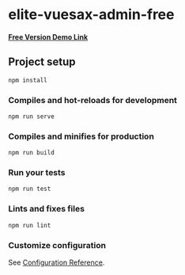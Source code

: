 # elite-vuesax-admin-free

<h4><a href="https://www.wrappixel.com/demos/free-admin-templates/elite-vuesax-vuejs-free/#/starterkit">Free Version Demo Link</a></h4>

## Project setup
```
npm install
```

### Compiles and hot-reloads for development
```
npm run serve
```

### Compiles and minifies for production
```
npm run build
```

### Run your tests
```
npm run test
```

### Lints and fixes files
```
npm run lint
```

### Customize configuration
See [Configuration Reference](https://cli.vuejs.org/config/).
